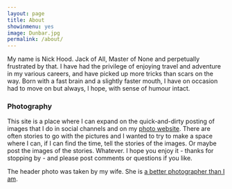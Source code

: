 ```yaml
---
layout: page
title: About
showinmenu: yes
image: Dunbar.jpg
permalink: /about/
---
```


My name is Nick Hood. Jack of All, Master of None and perpetually frustrated by that. I have had the privilege of enjoying travel and adventure in my various careers, and have picked up more tricks than scars on the way. Born with a fast brain and a slightly faster mouth, I have on occasion had to move on but always, I hope, with sense of humour intact.

### Photography
This site is a place where I can expand on the quick-and-dirty posting of images that I do in social channels and on my [photo website](https://photo.cullaloe.net). There are often stories to go with the pictures and I wanted to try to make a space where I can, if I can find the time, tell the stories of the images. Or maybe post the images of the stories. Whatever. I hope you enjoy it - thanks for stopping by - and please post comments or questions if you like.

The header photo was taken by my wife. She is [a better photographer than I am](https://karamudie.co.uk/).